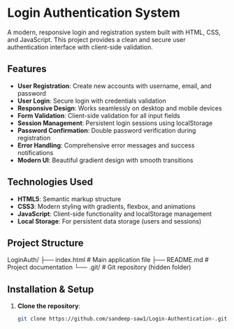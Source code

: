 # Login Authentication System

A modern, responsive login and registration system built with HTML, CSS, and JavaScript. This project provides a clean and secure user authentication interface with client-side validation.

## Features

- **User Registration**: Create new accounts with username, email, and password
- **User Login**: Secure login with credentials validation
- **Responsive Design**: Works seamlessly on desktop and mobile devices
- **Form Validation**: Client-side validation for all input fields
- **Session Management**: Persistent login sessions using localStorage
- **Password Confirmation**: Double password verification during registration
- **Error Handling**: Comprehensive error messages and success notifications
- **Modern UI**: Beautiful gradient design with smooth transitions

## Technologies Used

- **HTML5**: Semantic markup structure
- **CSS3**: Modern styling with gradients, flexbox, and animations
- **JavaScript**: Client-side functionality and localStorage management
- **Local Storage**: For persistent data storage (users and sessions)

## Project Structure
LoginAuth/
├── index.html # Main application file
├── README.md # Project documentation
└── .git/ # Git repository (hidden folder)


## Installation & Setup

1. **Clone the repository**:
   ```bash
   git clone https://github.com/sandeep-saw1/Login-Authentication-.git